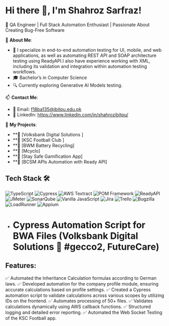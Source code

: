 # Hi there 👋, I'm Shahroz Sarfraz!

🎯 QA Engineer | Full Stack Automation Enthusiast | Passionate About Creating Bug-Free Software 

🌟 **About Me**:
- 🚀 I specialize in end-to-end automation testing for UI, mobile, and web applications, as well as automating REST API and SOAP architecture testing using ReadyAPI.I also have experience working with XML, including its validation and integration within automation testing workflows.
- 🎓 Bachelor’s in Computer Science 
- 🔍 Currently exploring Generative AI Models testing.

📫 **Contact Me**:
- 📧 Email: f18ba135@ibitpu.edu.pk
- 💼 LinkedIn: https://www.linkedin.com/in/shahrozibitpu/

📂 **My Projects**:
- **🚀 [Volksbank Digital Solutions ]
- **🚀 [KSC Football Club ]
- **🚀 [BWM Battery Recycling]
- **🚀 [Mcyclo]
- **🚀 [Stay Safe Gamification App]
- **🚀 [BCSM APIs Automation with Ready API]

## Tech Stack 🛠

![TypeScript](https://img.shields.io/badge/TypeScript-007ACC?style=for-the-badge&logo=typescript&logoColor=white)
![Cypress](https://img.shields.io/badge/Cypress-17202C?style=for-the-badge&logo=cypress&logoColor=white)
![AWS Textract](https://img.shields.io/badge/AWS%20Textract-FF9900?style=for-the-badge&logo=amazonaws&logoColor=white)
![POM Framework](https://img.shields.io/badge/Page%20Object%20Model-POM-blue?style=for-the-badge)
![ReadyAPI](https://img.shields.io/badge/ReadyAPI-0083B4?style=for-the-badge)
![JMeter](https://img.shields.io/badge/JMeter-D22128?style=for-the-badge&logo=apachejmeter&logoColor=white)
![SonarQube](https://img.shields.io/badge/SonarQube-4E9BCD?style=for-the-badge&logo=sonarqube&logoColor=white)
![Vanilla JavaScript](https://img.shields.io/badge/JavaScript-F7DF1E?style=for-the-badge&logo=javascript&logoColor=black)
![Jira](https://img.shields.io/badge/Jira-0052CC?style=for-the-badge&logo=jira&logoColor=white)
![Trello](https://img.shields.io/badge/Trello-0052CC?style=for-the-badge&logo=trello&logoColor=white)
![Bugzilla](https://img.shields.io/badge/Bugzilla-CC0000?style=for-the-badge&logo=bugzilla&logoColor=white)
![LoadRunner](https://img.shields.io/badge/LoadRunner-073763?style=for-the-badge)
![Appium](https://img.shields.io/badge/Appium-5C2D91?style=for-the-badge&logo=appium&logoColor=white)


- # Cypress Automation Script for BWA Files (Volksbank Digital Solutions 🏦 #gecco2, FutureCare)
## Features:
 ✅ Automated the Inheritance Calculation formulas according to German laws.
 ✅ Developed automation for the company profile module, ensuring accurate calculations based on profile settings.
 ✅ Created a Cypress automation script to validate calculations across various scopes by utilizing IDs on the frontend.
 ✅ Automates processing of 50+ files.
 ✅ Validates calculations dynamically using AWS callback functions.
 ✅ Structured logging and detailed error reporting.
 ✅ Automated the Web Socket Testing of the KSC Football app.
